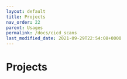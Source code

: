 ```yaml
---
layout: default
title: Projects
nav_order: 22
parent: Usages
permalink: /docs/cicd_scans
last_modified_date: 2021-09-29T22:54:08+0000
---
```


# Projects